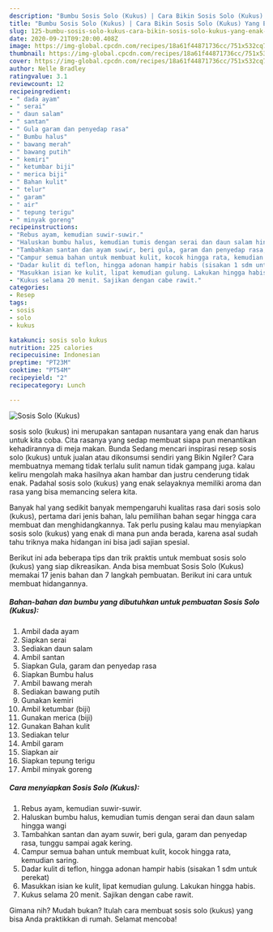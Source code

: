 ```yaml
---
description: "Bumbu Sosis Solo (Kukus) | Cara Bikin Sosis Solo (Kukus) Yang Enak Banget"
title: "Bumbu Sosis Solo (Kukus) | Cara Bikin Sosis Solo (Kukus) Yang Enak Banget"
slug: 125-bumbu-sosis-solo-kukus-cara-bikin-sosis-solo-kukus-yang-enak-banget
date: 2020-09-21T09:20:00.408Z
image: https://img-global.cpcdn.com/recipes/18a61f44871736cc/751x532cq70/sosis-solo-kukus-foto-resep-utama.jpg
thumbnail: https://img-global.cpcdn.com/recipes/18a61f44871736cc/751x532cq70/sosis-solo-kukus-foto-resep-utama.jpg
cover: https://img-global.cpcdn.com/recipes/18a61f44871736cc/751x532cq70/sosis-solo-kukus-foto-resep-utama.jpg
author: Nelle Bradley
ratingvalue: 3.1
reviewcount: 12
recipeingredient:
- " dada ayam"
- " serai"
- " daun salam"
- " santan"
- " Gula garam dan penyedap rasa"
- " Bumbu halus"
- " bawang merah"
- " bawang putih"
- " kemiri"
- " ketumbar biji"
- " merica biji"
- " Bahan kulit"
- " telur"
- " garam"
- " air"
- " tepung terigu"
- " minyak goreng"
recipeinstructions:
- "Rebus ayam, kemudian suwir-suwir."
- "Haluskan bumbu halus, kemudian tumis dengan serai dan daun salam hingga wangi"
- "Tambahkan santan dan ayam suwir, beri gula, garam dan penyedap rasa, tunggu sampai agak kering."
- "Campur semua bahan untuk membuat kulit, kocok hingga rata, kemudian saring."
- "Dadar kulit di teflon, hingga adonan hampir habis (sisakan 1 sdm untuk perekat)"
- "Masukkan isian ke kulit, lipat kemudian gulung. Lakukan hingga habis."
- "Kukus selama 20 menit. Sajikan dengan cabe rawit."
categories:
- Resep
tags:
- sosis
- solo
- kukus

katakunci: sosis solo kukus 
nutrition: 225 calories
recipecuisine: Indonesian
preptime: "PT23M"
cooktime: "PT54M"
recipeyield: "2"
recipecategory: Lunch

---
```



![Sosis Solo (Kukus)](https://img-global.cpcdn.com/recipes/18a61f44871736cc/751x532cq70/sosis-solo-kukus-foto-resep-utama.jpg)


sosis solo (kukus) ini merupakan santapan nusantara yang enak dan harus untuk kita coba. Cita rasanya yang sedap membuat siapa pun menantikan kehadirannya di meja makan.
Bunda Sedang mencari inspirasi resep sosis solo (kukus) untuk jualan atau dikonsumsi sendiri yang Bikin Ngiler? Cara membuatnya memang tidak terlalu sulit namun tidak gampang juga. kalau keliru mengolah maka hasilnya akan hambar dan justru cenderung tidak enak. Padahal sosis solo (kukus) yang enak selayaknya memiliki aroma dan rasa yang bisa memancing selera kita.



Banyak hal yang sedikit banyak mempengaruhi kualitas rasa dari sosis solo (kukus), pertama dari jenis bahan, lalu pemilihan bahan segar hingga cara membuat dan menghidangkannya. Tak perlu pusing kalau mau menyiapkan sosis solo (kukus) yang enak di mana pun anda berada, karena asal sudah tahu triknya maka hidangan ini bisa jadi sajian spesial.


Berikut ini ada beberapa tips dan trik praktis untuk membuat sosis solo (kukus) yang siap dikreasikan. Anda bisa membuat Sosis Solo (Kukus) memakai 17 jenis bahan dan 7 langkah pembuatan. Berikut ini cara untuk membuat hidangannya.

<!--inarticleads1-->

##### Bahan-bahan dan bumbu yang dibutuhkan untuk pembuatan Sosis Solo (Kukus):

1. Ambil  dada ayam
1. Siapkan  serai
1. Sediakan  daun salam
1. Ambil  santan
1. Siapkan  Gula, garam dan penyedap rasa
1. Siapkan  Bumbu halus
1. Ambil  bawang merah
1. Sediakan  bawang putih
1. Gunakan  kemiri
1. Ambil  ketumbar (biji)
1. Gunakan  merica (biji)
1. Gunakan  Bahan kulit
1. Sediakan  telur
1. Ambil  garam
1. Siapkan  air
1. Siapkan  tepung terigu
1. Ambil  minyak goreng




<!--inarticleads2-->

##### Cara menyiapkan Sosis Solo (Kukus):

1. Rebus ayam, kemudian suwir-suwir.
1. Haluskan bumbu halus, kemudian tumis dengan serai dan daun salam hingga wangi
1. Tambahkan santan dan ayam suwir, beri gula, garam dan penyedap rasa, tunggu sampai agak kering.
1. Campur semua bahan untuk membuat kulit, kocok hingga rata, kemudian saring.
1. Dadar kulit di teflon, hingga adonan hampir habis (sisakan 1 sdm untuk perekat)
1. Masukkan isian ke kulit, lipat kemudian gulung. Lakukan hingga habis.
1. Kukus selama 20 menit. Sajikan dengan cabe rawit.




Gimana nih? Mudah bukan? Itulah cara membuat sosis solo (kukus) yang bisa Anda praktikkan di rumah. Selamat mencoba!
